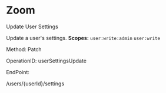 #     Zoom


Update User Settings

Update a user's settings.
**Scopes:** `user:write:admin` `user:write`
 



Method: Patch

OperationID: userSettingsUpdate

EndPoint:

/users/{userId}/settings

